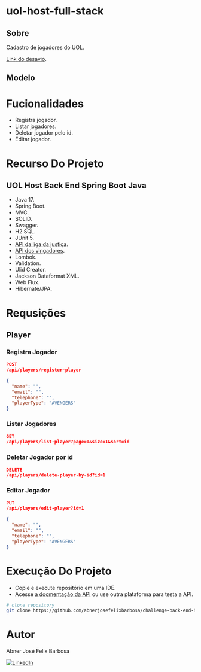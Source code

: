 # uol-host-full-stack

## Sobre

Cadastro de jogadores do UOL.

[Link do desavio](https://github.com/uolhost/test-backEnd-Java).

## Modelo

# Fucionalidades

- Registra jogador.
- Listar jogadores.
- Deletar jogador pelo id.
- Editar jogador.

# Recurso Do Projeto 

## UOL Host Back End Spring Boot Java

- Java 17.
- Spring Boot.
- MVC.
- SOLID.
- Swagger.
- H2 SQL.
- JUnit 5.
- [API da liga da justiça](https://raw.githubusercontent.com/uolhost/test-backEnd-Java/master/referencias/liga_da_justica.xml).
- [API dos vingadores](https://raw.githubusercontent.com/uolhost/test-backEnd-Java/master/referencias/vingadores.json).
- Lombok.
- Validation.
- Ulid Creator.
- Jackson Dataformat XML.
- Web Flux.
- Hibernate/JPA.

# Requsições

## Player

### Registra Jogador

```json
POST
/api/players/register-player

{
  "name": "",
  "email": "",
  "telephone": "",
  "playerType": "AVENGERS"
}
```

### Listar Jogadores

```json
GET
/api/players/list-player?page=0&size=1&sort=id
```

### Deletar Jogador por id

```json
DELETE
/api/players/delete-player-by-id?id=1
```

### Editar Jogador

```json
PUT
/api/players/edit-player?id=1

{
  "name": "",
  "email": "",
  "telephone": "",
  "playerType": "AVENGERS"
}
```

# Execução Do Projeto

- Copie e execute repositório em uma IDE.
- Acesse [a docmentação da API](http://localhost:8080/swagger-ui/index.html) ou use outra plataforma para testa a API.

```bash
# clone repository
git clone https://github.com/abnerjosefelixbarbosa/challenge-back-end-hit.git
```

# Autor

Abner José Felix Barbosa

[![LinkedIn](https://img.shields.io/badge/LinkedIn-0077B5?style=for-the-badge&logo=linkedin&logoColor=white)](https://www.linkedin.com/in/abner-jose-feliz-barbosa/)
